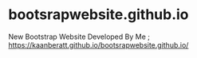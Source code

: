 # bootsrapwebsite.github.io
New Bootstrap Website Developed By Me ; https://kaanberatt.github.io/bootsrapwebsite.github.io/
